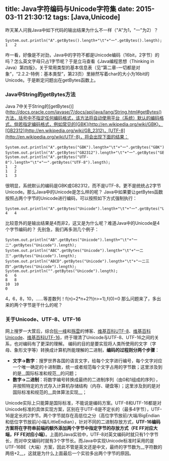 title: Java字符编码与Unicode字符集
date: 2015-03-11 21:30:12
tags: [Java,Unicode]
---
昨天某人问我Java中如下代码的输出结果为什么不一样（"A"为1，"一"为2）？
```
System.out.println("A".getBytes().length+"\t"+"一".getBytes().length);
1	2
```
咋一看，好像是不对劲，Java中的字符不都是Unicode编码（16bit，2字节）的吗？怎么英文字母只占1字节呢？于是立马查看《Java编程思想（Thinking in Java）第四版》，关于常用类型的基本信息表（见“第二章-一切都是对象”，“2.2.2-特例：基本类型”，第23页）里赫然写着char的大小为16bit的Unicode。于是断定问题出在getBytes函数上。

<!-- more -->

### Java中String的getBytes方法
Java 7中关于String的[getBytes()](http://docs.oracle.com/javase/7/docs/api/java/lang/String.html#getBytes()方法，括号中不指定任何编码格式，该方法将自动使用平台（系统）默认的编码格式。倘若指定编码格式，例如常见的[GBK](http://en.wikipedia.org/wiki/GBK)，[GB2312](http://en.wikipedia.org/wiki/GB_2312)，[UTF-8](http://en.wikipedia.org/wiki/UTF-8)，将会出现下面的结果：
```
System.out.println("A".getBytes("GBK").length+"\t"+"一".getBytes("GBK").length);
System.out.println("A".getBytes("GB2312").length+"\t"+"一".getBytes("GB2312").length);
System.out.println("A".getBytes("UTF-8").length+"\t"+"一".getBytes("UTF-8").length);
1	2
1	2
1	3
```
很明显，系统默认的编码是GBK或GB2312，而不是UTF-8，更不是统统占2字节Unicode。那么Java中的Unicode是怎么样的呢？
Java中如果要让getBytes函数按照占两个字节的Unicode进行编码，可以按照如下方式强制执行：
```
System.out.println("A".getBytes("Unicode").length+"\t"+"一".getBytes("Unicode").length);
4	4
```
比较意外的是输出结果是4而非2，这又是为什么呢？难道Java中的Unicode是4个字节编码的？
先别急，我们再多测几个例子：
```
System.out.println("AB".getBytes("Unicode").length+"\t"+"一二".getBytes("Unicode").length);
System.out.println("ABC".getBytes("Unicode").length+"\t"+"一二三".getBytes("Unicode").length);
System.out.println("ABCD".getBytes("Unicode").length+"\t"+"一二三四".getBytes("Unicode").length);
System.out.println("".getBytes("Unicode").length);
6	6
8	8
10	10
0
```
4，6，8，10，……等差数列！f(n)=2*n+2?!(n>=1),f(0)=0
那么问题来了，多出来的两个字节是干什么的呢？
### 关于Unicode、UTF-8、UTF-16
网上搜罗一大筐后，综合[阮一峰](http://www.ruanyifeng.com/blog/2007/10/ascii_unicode_and_utf-8.html)和[殇雲](http://blog.csdn.net/tianjf0514/article/details/7854624)的博客、[维基百科UTF-8](http://zh.wikipedia.org/wiki/UTF-8)、[维基百科Unicode](http://zh.wikipedia.org/wiki/Unicode)、[维基百科UTF-16](http://zh.wikipedia.org/wiki/UTF-16)，终于理清了Unicode与UTF-8、UTF-16之间的关系，也对编码有了更深的理解。
编码的目的是要实现将人类所使用的文字（字母、象形文字等）转换成计算机所能理解的二进制，__编码的过程则分两个步骤__：
* __文字->数字__：搜罗世界各国的语言文字，给每个文字进行编号，每个文字对应一个唯一确定的十进制数，统一或者规范每个文字占用的字节数；这里涉及到的是__国际标准和规范__的问题；
* __数字->二进制__：将数字编号转换成最终的二进制序列（由0和1组成的序列），并按照特定的方式存入计算机存储结构（内存、硬盘等）；这里涉及到的是对国际标准和规范的__具体算法实现__；

Unicode实际上只能算是国际标准，不能说是编码方案。UTF-8和UTF-16都是对Unicode标准的具体实现方案，区别在于UTF-8是不定长的（最多4字节），UTF-16是定长的2字节。两个字节就存在高低位之分（高位字节放前/大端/BigEndian和低位字节放前/小端/LittleEndian），针对不同的二进制存放方式，__UTF-16编码方案将在字符串前端的额外添加两个字节中指定字节的存放方式（FE FF对应大端，FF FE对应小端）__。上面的Java实验中，UTF-8对英文编码时就只有1个字节长，而对中文编码时就有3个字节长。而Java中实现Unicode标准时采用的是UTF-16BE（大端）方案，因此不管是英文还是中文，最终的字节数为__字符数的两倍+2__，这就是为什么上面最后一个实验多出两个字节的原因。